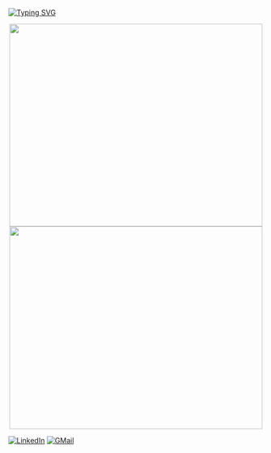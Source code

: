 <a href="https://git.io/typing-svg"><img src="https://readme-typing-svg.demolab.com?font=Poppins&weight=500&size=150&duration=5001&pause=1000&color=2C6E49&center=true&vCenter=true&repeat=false&width=1920&height=1000&lines=Hey+there%2C+I'm++Shayan;DevOps+for+good+%22%7D%22" alt="Typing SVG" /></a>

<p align="center">
<img src="https://github-readme-stats.vercel.app/api?username=Shayan-Ghani&theme=gotham&show_icons=true" height=400px width=500px>
<img src="https://github-readme-stats.vercel.app/api/top-langs/?username=Shayan-Ghani&theme=gotham&show_icons=true" height=400px width=500px>
</p>

[![LinkedIn](https://img.shields.io/badge/linkedin-%230077B5.svg?style=for-the-badge&logo=linkedin&logoColor=white)](https://www.linkedin.com/in/devops-shayan-ghani)
[![GMail](https://img.shields.io/badge/gmail-f0f0f0?&style=for-the-badge&logo=gmail&logoColor=white&color=ea4335)](mailto:shayanghani1384@gmail.com)

